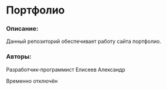# Портфолио

### Описание:
Данный репозиторий обеспечивает работу сайта портфолио.

### Авторы:
Разработчик-программист Елисеев Александр

Временно отключён